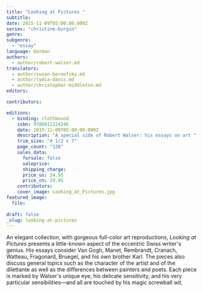 ```yaml
---
title: "Looking at Pictures "
subtitle:
date: 2015-11-09T05:00:00.000Z
series: "christine-burgin"
genre:
subgenre:
  - "essay"
language: German
authors:
  - author/robert-walser.md
translators:
  - author/susan-bernofsky.md
  - author/lydia-davis.md
  - author/christopher-middleton.md
editors:

contributors:

editions:
  - binding: clothbound
    isbn: 9780811224246
    date: 2015-11-09T05:00:00.000Z
    description: "A special side of Robert Walser: his essays on art "
    trim_size: "4 1/2 x 7"
    page_count: "128"
    sales_data:
      forsale: false
      saleprice:
      shipping_charge:
      price_us: 24.95
      price_cn: 29.95
    contributors:
    cover_image: Looking_at_Pictures.jpg
featured_image:
  file:
  
draft: false
_slug: looking-at-pictures
---
```


An elegant collection, with gorgeous full-color art reproductions, _Looking at Pictures_ presents a little-known aspect of the eccentric Swiss writer's genius. His essays consider Van Gogh, Manet, Rembrandt, Cranach, Watteau, Fragonard, Bruegel, and his own brother Karl. The pieces also discuss general topics such as the character of the artist and of the dilettante as well as the differences between painters and poets. Each piece is marked by Walser's unique eye, his delicate sensitivity, and his very particular sensibilities—and all are touched by his magic screwball wit.
